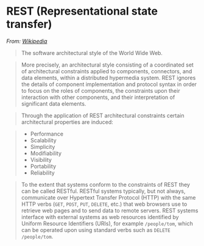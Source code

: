 # REST (Representational state transfer)

*From: [Wikipedia](https://en.wikipedia.org/wiki/Representational_state_transfer)*

> The software architectural style of the World Wide Web.

> More precisely, an architectural style consisting of a coordinated set of architectural constraints applied to components, connectors, and data elements, within a distributed hypermedia system. REST ignores the details of component implementation and protocol syntax in order to focus on the roles of components, the constraints upon their interaction with other components, and their interpretation of significant data elements.

> Through the application of REST architectural constraints certain architectural properties are induced:

> -   Performance
> -   Scalability
> -   Simplicity
> -   Modifiability
> -   Visibility
> -   Portability
> -   Reliability

> To the extent that systems conform to the constraints of REST they can be called RESTful. RESTful systems typically, but not always, communicate over Hypertext Transfer Protocol (HTTP) with the same HTTP verbs (`GET`, `POST`, `PUT`, `DELETE`, etc.) that web browsers use to retrieve web pages and to send data to remote servers. REST systems interface with external systems as web resources identified by Uniform Resource Identifiers (URIs), for example `/people/tom`, which can be operated upon using standard verbs such as `DELETE` `/people/tom`.
